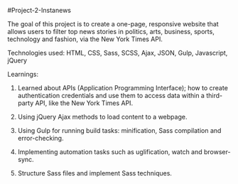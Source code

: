 #Project-2-Instanews

The goal of this project is to create a one-page, responsive website that allows users to filter top news stories in politics, arts, business, sports, technology and fashion, via the New York Times API.

Technologies used: 
HTML, CSS, Sass, SCSS, Ajax, JSON, Gulp, Javascript, jQuery

Learnings:

1. Learned about APIs (Application Programming Interface); how to create authentication credentials and use them to access data within a third-party API, like the New York Times API. 

2. Using jQuery Ajax methods to load content to a webpage.

3. Using Gulp for running build tasks: minification, Sass compilation and error-checking. 

4. Implementing automation tasks such as uglification, watch and browser-sync.

5. Structure Sass files and implement Sass techniques.